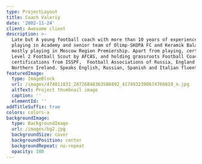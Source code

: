 ```yaml
---
type: ProjectLayout
title: Coach Valeriy
date: '2002-11-24'
client: Awesome client
description: >-
  Late but A young football coach with more than 10 years of experience of
  playing in Academy and senior team of Olimp-SKOPA FC and Keramik Balashikha,
  mostly playing in Moscow Region Premiership. Apart from playing, certified as
  Level 2 Football Scout by AFCAS, and holding grassroots Football Coaching
  certifications from ISSPF,  Football Associations of Russia, England and
  Northern Ireland. Speaks English, Russian, Spanish and Italian fluently
featuredImage:
  type: ImageBlock
  url: /images/474811831_28726848363580492_4174932390674766819_n.jpg
  altText: Project thumbnail image
  caption: ''
  elementId: ''
addTitleSuffix: true
colors: colors-a
backgroundImage:
  type: BackgroundImage
  url: /images/bg2.jpg
  backgroundSize: cover
  backgroundPosition: center
  backgroundRepeat: no-repeat
  opacity: 100
---
```

